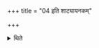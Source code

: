 +++
title = "04 इति शाट्यायनकम्"

+++

<details><summary>थिते</summary>

इति शाट्यायनकम् ४
</details>

